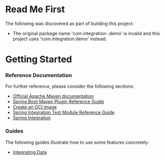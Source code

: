 # Read Me First
The following was discovered as part of building this project:

* The original package name 'com.integration-.demo' is invalid and this project uses 'com.integration.demo' instead.

# Getting Started

### Reference Documentation
For further reference, please consider the following sections:

* [Official Apache Maven documentation](https://maven.apache.org/guides/index.html)
* [Spring Boot Maven Plugin Reference Guide](https://docs.spring.io/spring-boot/docs/2.4.5/maven-plugin/reference/html/)
* [Create an OCI image](https://docs.spring.io/spring-boot/docs/2.4.5/maven-plugin/reference/html/#build-image)
* [Spring Integration Test Module Reference Guide](https://docs.spring.io/spring-integration/reference/html/testing.html)
* [Spring Integration](https://docs.spring.io/spring-boot/docs/2.4.5/reference/htmlsingle/#boot-features-integration)

### Guides
The following guides illustrate how to use some features concretely:

* [Integrating Data](https://spring.io/guides/gs/integration/)


